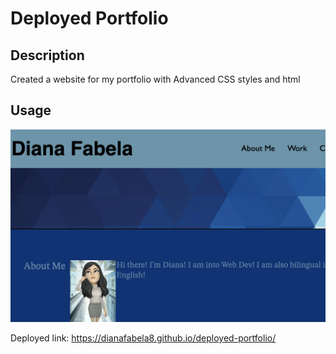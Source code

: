 # Deployed Portfolio

## Description
Created a website for my portfolio with Advanced CSS styles and html

## Usage

![This webpage includes a navigation bar, a header image and text and images.](./assets/images/Portfolio.png)

Deployed link: https://dianafabela8.github.io/deployed-portfolio/




